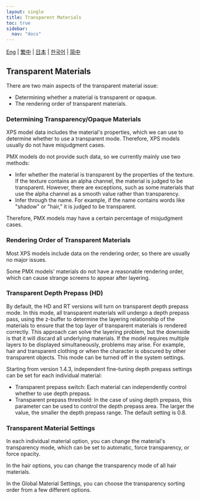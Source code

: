 ```yaml
---
layout: single
title: Transparent Materials
toc: true
sidebar:
  nav: "docs"
---
```

[Eng](/dancexr/features/transparency) | [繁中](/tw/dancexr/features/transparency) | [日本](/jp/dancexr/features/transparency) | [한국어](/kr/dancexr/features/transparency) | [简中](/zh/dancexr/features/transparency)


## Transparent Materials

There are two main aspects of the transparent material issue:

* Determining whether a material is transparent or opaque.
* The rendering order of transparent materials.


### Determining Transparency/Opaque Materials

XPS model data includes the material's properties, which we can use to determine whether to use a transparent mode. Therefore, XPS models usually do not have misjudgment cases.

PMX models do not provide such data, so we currently mainly use two methods:
* Infer whether the material is transparent by the properties of the texture. If the texture contains an alpha channel, the material is judged to be transparent. However, there are exceptions, such as some materials that use the alpha channel as a smooth value rather than transparency.
* Infer through the name. For example, if the name contains words like "shadow" or "hair," it is judged to be transparent.

Therefore, PMX models may have a certain percentage of misjudgment cases.


### Rendering Order of Transparent Materials

Most XPS models include data on the rendering order, so there are usually no major issues.

Some PMX models' materials do not have a reasonable rendering order, which can cause strange screens to appear after layering.

### Transparent Depth Prepass (HD)
By default, the HD and RT versions will turn on transparent depth prepass mode. In this mode, all transparent materials will undergo a depth prepass pass, using the z-buffer to determine the layering relationship of the materials to ensure that the top layer of transparent materials is rendered correctly. This approach can solve the layering problem, but the downside is that it will discard all underlying materials. If the model requires multiple layers to be displayed simultaneously, problems may arise. For example, hair and transparent clothing or when the character is obscured by other transparent objects. This mode can be turned off in the system settings.

Starting from version 1.4.3, independent fine-tuning depth prepass settings can be set for each individual material:

* Transparent prepass switch: Each material can independently control whether to use depth prepass.
* Transparent prepass threshold: In the case of using depth prepass, this parameter can be used to control the depth prepass area. The larger the value, the smaller the depth prepass range. The default setting is 0.8.


### Transparent Material Settings

In each individual material option, you can change the material's transparency mode, which can be set to automatic, force transparency, or force opacity.

In the hair options, you can change the transparency mode of all hair materials.

In the Global Material Settings, you can choose the transparency sorting order from a few different options.
